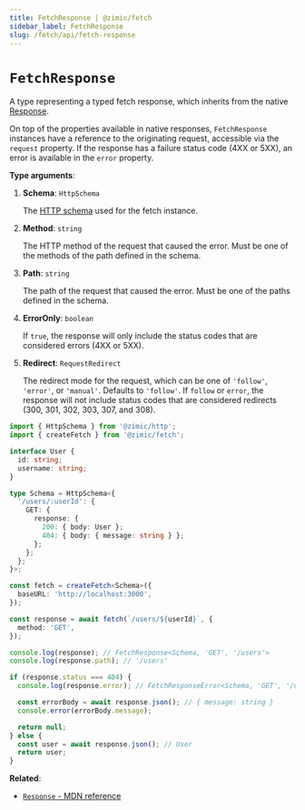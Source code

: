 ```yaml
---
title: FetchResponse | @zimic/fetch
sidebar_label: FetchResponse
slug: /fetch/api/fetch-response
---
```


# `FetchResponse`

A type representing a typed fetch response, which inherits from the native
[Response](https://developer.mozilla.org/docs/Web/API/Response).

On top of the properties available in native responses, `FetchResponse` instances have a reference to the originating
request, accessible via the `request` property. If the response has a failure status code (4XX or 5XX), an error is
available in the `error` property.

**Type arguments**:

1. **Schema**: `HttpSchema`

   The [HTTP schema](/docs/zimic-http/guides/1-schemas.md) used for the fetch instance.

2. **Method**: `string`

   The HTTP method of the request that caused the error. Must be one of the methods of the path defined in the schema.

3. **Path**: `string`

   The path of the request that caused the error. Must be one of the paths defined in the schema.

4. **ErrorOnly**: `boolean`

   If `true`, the response will only include the status codes that are considered errors (4XX or 5XX).

5. **Redirect**: `RequestRedirect`

   The redirect mode for the request, which can be one of `'follow'`, `'error'`, or `'manual'`. Defaults to `'follow'`.
   If `follow` or `error`, the response will not include status codes that are considered redirects (300, 301, 302, 303,
   307, and 308).

```ts
import { HttpSchema } from '@zimic/http';
import { createFetch } from '@zimic/fetch';

interface User {
  id: string;
  username: string;
}

type Schema = HttpSchema<{
  '/users/:userId': {
    GET: {
      response: {
        200: { body: User };
        404: { body: { message: string } };
      };
    };
  };
}>;

const fetch = createFetch<Schema>({
  baseURL: 'http://localhost:3000',
});

const response = await fetch(`/users/${userId}`, {
  method: 'GET',
});

console.log(response); // FetchResponse<Schema, 'GET', '/users'>
console.log(response.path); // '/users'

if (response.status === 404) {
  console.log(response.error); // FetchResponseError<Schema, 'GET', '/users/:userId'>

  const errorBody = await response.json(); // { message: string }
  console.error(errorBody.message);

  return null;
} else {
  const user = await response.json(); // User
  return user;
}
```

**Related**:

- [`Response` - MDN reference](https://developer.mozilla.org/docs/Web/API/Response)
